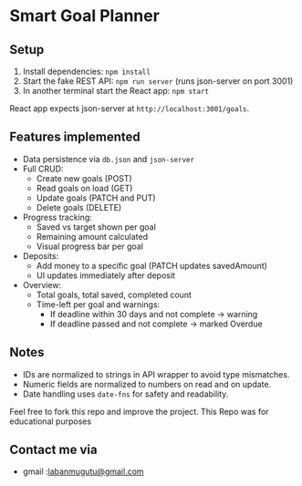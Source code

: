 # Smart Goal Planner

## Setup

1. Install dependencies: `npm install`
2. Start the fake REST API: `npm run server` (runs json-server on port 3001)
3. In another terminal start the React app: `npm start`

React app expects json-server at `http://localhost:3001/goals`.

## Features implemented

- Data persistence via `db.json` and `json-server`
- Full CRUD:
  - Create new goals (POST)
  - Read goals on load (GET)
  - Update goals (PATCH and PUT)
  - Delete goals (DELETE)
- Progress tracking:
  - Saved vs target shown per goal
  - Remaining amount calculated
  - Visual progress bar per goal
- Deposits:
  - Add money to a specific goal (PATCH updates savedAmount)
  - UI updates immediately after deposit
- Overview:
  - Total goals, total saved, completed count
  - Time-left per goal and warnings:
    - If deadline within 30 days and not complete → warning
    - If deadline passed and not complete → marked Overdue

## Notes

- IDs are normalized to strings in API wrapper to avoid type mismatches.
- Numeric fields are normalized to numbers on read and on update.
- Date handling uses `date-fns` for safety and readability.

Feel free to fork this repo and improve the project.
This Repo was for educational purposes
## Contact me via 
 - gmail :labanmugutu@gmail.com